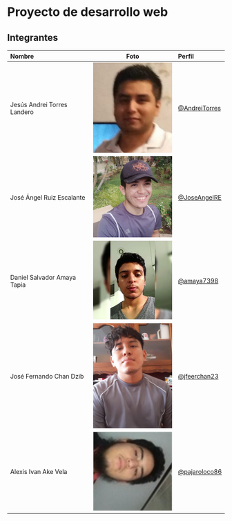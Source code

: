 # Proyecto de desarrollo web

## Integrantes


| Nombre                        | Foto                                                          | Perfil    |
| :---                          |    :----:                                                     |          :--- |
| Jesús Andrei Torres Landero   |  <img src="fotografias/fotoandrei.jpeg" width="200">          | [@AndreiTorres](https://github.com/AndreiTorres) |
| José Ángel Ruiz Escalante     | <img src="fotografias/fotoJoseAngelRE.jpg" width="200">       |    [@JoseAngelRE](https://github.com/JoseAngelRE)   |
| Daniel Salvador Amaya Tapia   |  <img src="./fotografias/DanielAmaya.jpg" width="200">        | [@amaya7398](https://github.com/amaya7398)      |
| José Fernando Chan Dzib       | <img src="fotografias/FernandoChan.jpeg" width="200">         | [@jfeerchan23](https://github.com/Jfeerchan23)      |
| Alexis Ivan Ake Vela          | <img src="fotografias/AlexisAke.jpg" width="200">             | [@pajaroloco86](https://github.com/pajaroloco86)      |
